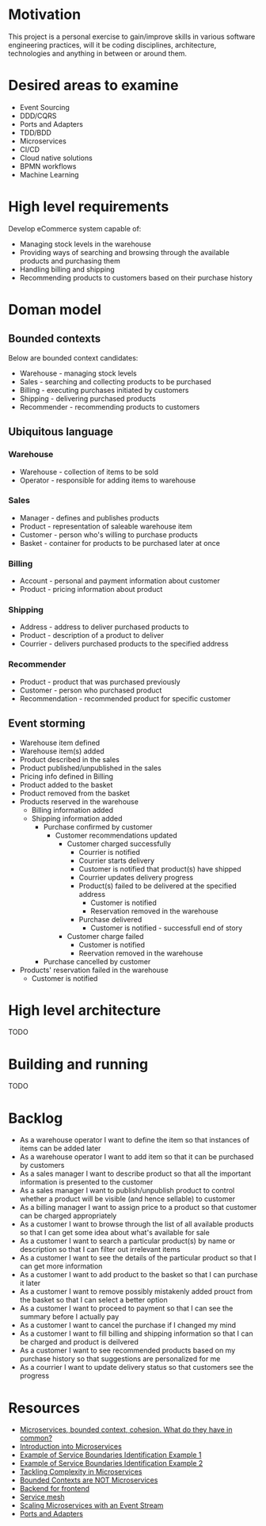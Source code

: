 # Motivation

This project is a personal exercise to gain/improve skills in various software engineering practices, will it be coding disciplines, architecture, technologies and anything in between or around them.

# Desired areas to examine
- Event Sourcing
- DDD/CQRS
- Ports and Adapters
- TDD/BDD
- Microservices
- CI/CD
- Cloud native solutions
- BPMN workflows
- Machine Learning

# High level requirements
Develop eCommerce system capable of:

 - Managing stock levels in the warehouse
 - Providing ways of searching and browsing through the available products and purchasing them
 - Handling billing and shipping
 - Recommending products to customers based on their purchase history

# Doman model
## Bounded contexts
Below are bounded context candidates:

- Warehouse - managing stock levels
- Sales - searching and collecting products to be purchased
- Billing - executing purchases initiated by customers
- Shipping - delivering purchased products
- Recommender - recommending products to customers

## Ubiquitous language
### Warehouse
- Warehouse - collection of items to be sold
- Operator - responsible for adding items to warehouse

### Sales
- Manager - defines and publishes products
- Product - representation of saleable warehouse item
- Customer - person who's willing to purchase products
- Basket - container for products to be purchased later at once

### Billing
- Account - personal and payment information about customer
- Product - pricing information about product

### Shipping
- Address - address to deliver purchased products to
- Product - description of a product to deliver
- Courrier - delivers purchased products to the specified address

### Recommender
- Product - product that was purchased previously
- Customer - person who purchased product
- Recommendation - recommended product for specific customer

## Event storming
- Warehouse item defined
- Warehouse item(s) added
- Product described in the sales
- Product published/unpublished in the sales
- Pricing info defined in Billing
- Product added to the basket
- Product removed from the basket
- Products reserved in the warehouse
	- Billing information added
	- Shipping information added
		- Purchase confirmed by customer
			- Customer recommendations updated
				- Customer charged successfully
					- Courrier is notified
					- Courrier starts delivery
					- Customer is notified that product(s) have shipped
					- Courrier updates delivery progress
					- Product(s) failed to be delivered at the specified address
						- Customer is notified
						- Reservation removed in the warehouse
					- Purchase delivered
						- Customer is notified - successfull end of story
				- Customer charge failed
				   - Customer is notified
				   - Reervation removed in the warehouse
	   - Purchase cancelled by customer
- Products' reservation failed in the warehouse
	- Customer is notified




# High level architecture
TODO

# Building and running
TODO

# Backlog
- As a warehouse operator I want to define the item so that instances of items can be added later
- As a warehouse operator I want to add item so that it can be purchased by customers
- As a sales manager I want to describe product so that all the important information is presented to the customer
- As a sales manager I want to publish/unpublish product to control whether a product will be visible (and hence sellable) to customer
- As a billing manager I want to assign price to a product so that customer can be charged appropriately
- As a customer I want to browse through the list of all available products so that I can get some idea about what's available for sale
- As a customer I want to search a particular product(s) by name or description so that I can filter out irrelevant items
- As a customer I want to see the details of the particular product so that I can get more information
- As a customer I want to add product to the basket so that I can purchase it later
- As a customer I want to remove possibly mistakenly added prouct from the basket so that I can select a better option
- As a customer I want to proceed to payment so that I can see the summary before I actually pay
- As a customer I want to cancel the purchase if I changed my mind
- As a customer I want to fill billing and shipping information so that I can be charged and product is deilvered
- As a customer I want to see recommended products based on my purchase history so that suggestions are personalized for me
- As a courrier I want to update delivery status so that customers see the progress

# Resources
- [Microservices, bounded context, cohesion. What do they have in common?](https://hackernoon.com/microservices-bounded-context-cohesion-what-do-they-have-in-common-1107b70342b3)
- [Introduction into Microservices](https://specify.io/concepts/microservices)
- [Example of Service Boundaries Identification Example 1](https://hackernoon.com/example-of-service-boundaries-identification-e9077c513560)
- [Example of Service Boundaries Identification Example 2](https://hackernoon.com/service-boundaries-identification-example-in-e-commerce-a2c01a1b8ee9)
- [Tackling Complexity in Microservices](https://vladikk.com/2018/02/28/microservices/)
- [Bounded Contexts are NOT Microservices](https://vladikk.com/2018/01/21/bounded-contexts-vs-microservices/)
- [Backend for frontend](https://samnewman.io/patterns/architectural/bff/)
- [Service mesh](https://www.thoughtworks.com/radar/techniques/service-mesh)
- [Scaling Microservices with an Event Stream](https://www.thoughtworks.com/de/insights/blog/scaling-microservices-event-stream)
- [Ports and Adapters](https://softwarecampament.wordpress.com/portsadapters/)
